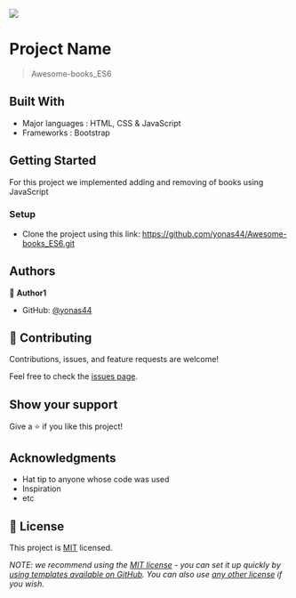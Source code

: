 ![](https://img.shields.io/badge/Microverse-blueviolet)

# Project Name

> Awesome-books_ES6

## Built With

- Major languages : HTML, CSS & JavaScript
- Frameworks : Bootstrap

## Getting Started

For this project we implemented adding and removing of books using JavaScript

### Setup

- Clone the project using this link: https://github.com/yonas44/Awesome-books_ES6.git

## Authors

👤 **Author1**

- GitHub: [@yonas44](https://github.com/yonas44/Awesome-books_ES6.git)

## 🤝 Contributing

Contributions, issues, and feature requests are welcome!

Feel free to check the [issues page](../../issues/).

## Show your support

Give a ⭐️ if you like this project!

## Acknowledgments

- Hat tip to anyone whose code was used
- Inspiration
- etc

## 📝 License

This project is [MIT](./MIT.md) licensed.

_NOTE: we recommend using the
[MIT license](https://choosealicense.com/licenses/mit/) - you can set it up
quickly by
[using templates available on GitHub](https://docs.github.com/en/communities/setting-up-your-project-for-healthy-contributions/adding-a-license-to-a-repository).
You can also use [any other license](https://choosealicense.com/licenses/) if
you wish._
